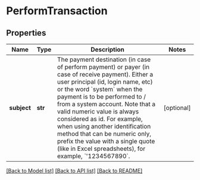 # PerformTransaction

## Properties
Name | Type | Description | Notes
------------ | ------------- | ------------- | -------------
**subject** | **str** | The payment destination (in case of perform payment) or payer (in case of receive payment). Either a user principal (id, login name,  etc) or the word &#x60;system&#x60; when the payment is to be performed to / from a system account. Note that a valid numeric value is always considered as id. For example, when using another identification method that can be numeric only, prefix the value with a single quote (like in Excel spreadsheets), for example, &#x60;&#39;1234567890&#x60;.   | [optional] 

[[Back to Model list]](../README.md#documentation-for-models) [[Back to API list]](../README.md#documentation-for-api-endpoints) [[Back to README]](../README.md)



